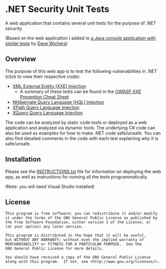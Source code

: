 # .NET Security Unit Tests
A web application that contains several unit tests for the purpose of .NET security

(Based on the web application I added to [a Java console application with similar tests](https://github.com/aspectsecurity/security-unit-tests) by [Dave Wichers](https://github.com/davewichers))

## Overview
The purpose of this web app is to test the following vulnerabilities in .NET (click to view their respective code):
- [XML External Enitity (XXE) Injection](./DotNetUnitTests/TestCases/XXETestCases)
   - A summary of these tests can be found in the [OWASP XXE Prevention Cheat Sheet](https://www.owasp.org/index.php/XML_External_Entity_(XXE)_Prevention_Cheat_Sheet#.NET)
- [NHibernate Query Language (HQL) Injection](./DotNetUnitTests/TestCases/HQLTestCases)
- [XPath Query Language Injection](./DotNetUnitTests/TestCases/XPathTestCases)
- [XQuery Query Language Injection](./DotNetUnitTests/TestCases/XQueryTestCases)

The code can be analyzed by static code tools or deployed as a web application and analyzed via dynamic tools. The underlying C# code can also be used as examples for how to make .NET code safe/unsafe. You can also find detailed comments in the code with each test explaining why it is safe/unsafe.

## Installation
Please see the [INSTRUCTIONS.txt](./INSTRUCTIONS.txt) file for information on deploying the web app, as well as instructions for running all the tests programmatically.

(Note: you will need Visual Studio installed)

## License
```
This program is free software: you can redistribute it and/or modify
it under the terms of the GNU General Public License as published by
the Free Software Foundation, either version 3 of the License, or
(at your option) any later version.

This program is distributed in the hope that it will be useful,
but WITHOUT ANY WARRANTY; without even the implied warranty of
MERCHANTABILITY or FITNESS FOR A PARTICULAR PURPOSE.  See the
GNU General Public License for more details.

You should have received a copy of the GNU General Public License
along with this program.  If not, see <http://www.gnu.org/licenses/>.
```
